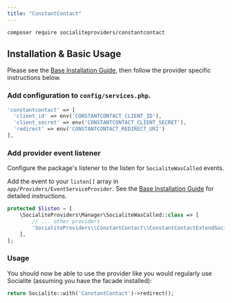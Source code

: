 ```yaml
---
title: "ConstantContact"
---
```


```bash
composer require socialiteproviders/constantcontact
```

## Installation & Basic Usage

Please see the [Base Installation Guide](https://socialiteproviders.com/usage/), then follow the provider specific instructions below.

### Add configuration to `config/services.php`.

```php
'constantcontact' => [    
  'client_id' => env('CONSTANTCONTACT_CLIENT_ID'),  
  'client_secret' => env('CONSTANTCONTACT_CLIENT_SECRET'),  
  'redirect' => env('CONSTANTCONTACT_REDIRECT_URI') 
],
```

### Add provider event listener

Configure the package's listener to the listen for `SocialiteWasCalled` events. 

Add the event to your `listen[]` array  in `app/Providers/EventServiceProvider`. See the [Base Installation Guide](https://socialiteproviders.com/usage/) for detailed instructions.

```php
protected $listen = [
    \SocialiteProviders\Manager\SocialiteWasCalled::class => [
        // ... other providers
        'SocialiteProviders\\ConstantContact\\ConstantContactExtendSocialite@handle',
    ],
];
```

### Usage

You should now be able to use the provider like you would regularly use Socialite (assuming you have the facade installed):

```php
return Socialite::with('ConstantContact')->redirect();
```
